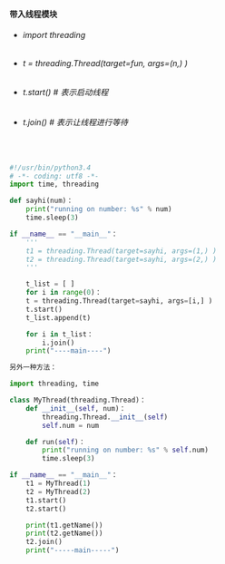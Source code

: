 #### 带入线程模块

* ###### import threading    

* ###### t = threading.Thread(target=fun, args=(n,) )

* ###### t.start()       #   表示启动线程

* ###### t.join()        #   表示让线程进行等待

<br>

```python
#!/usr/bin/python3.4
# -*- coding: utf8 -*-
import time, threading

def sayhi(num)：
	print("running on number: %s" % num)
    time.sleep(3)    

if __name__ == "__main__"：
    '''
    t1 = threading.Thread(target=sayhi, args=(1,) )
    t2 = threading.Thread(target=sayhi, args=(2,) )
    '''

	t_list = [ ]    
	for i in range(0)：
	t = threading.Thread(target=sayhi, args=[i,] )
	t.start()
    t_list.append(t)

    for i in t_list：
        i.join()
    print("----main----")

```

```python
另外一种方法：

import threading, time

class MyThread(threading.Thread)：
	def __init__(self, num)：
        threading.Thread.__init__(self)
	    self.num = num

	def run(self)：
	    print("running on number: %s" % self.num)
        time.sleep(3)

if __name__ == "__main__"：
	t1 = MyThread(1)
	t2 = MyThread(2)
	t1.start()
    t2.start()

	print(t1.getName())
	print(t2.getName())
    t2.join()
	print("-----main-----")

```

